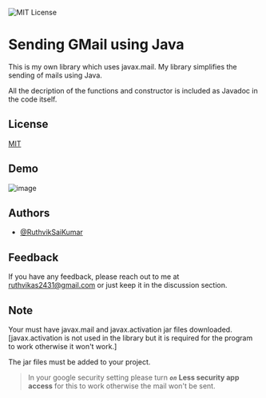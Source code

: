 ![MIT License](https://img.shields.io/apm/l/atomic-design-ui.svg?)

# Sending GMail using Java

This is my own library which uses javax.mail. My library simplifies the sending of mails using Java.

All the decription of the functions and constructor is included as Javadoc in the code itself.

## License

[MIT](https://choosealicense.com/licenses/mit/)


## Demo

![image](https://user-images.githubusercontent.com/86515993/140597406-544a7862-205b-4236-b7a1-45af222c5f6e.png)

## Authors

- [@RuthvikSaiKumar](https://www.github.com/RuthvikSaiKumar)


## Feedback

If you have any feedback, please reach out to me at ruthvikas2431@gmail.com or just keep it in the discussion section.

## Note

Your must have javax.mail and javax.activation jar files downloaded. [javax.activation is not used in the library but it is required for the program to work otherwise it won't work.]

The jar files must be added to your project.

> In your google security setting please turn ***```on```*** **Less security app access** for this to work otherwise the mail won't be sent.
